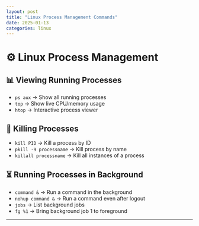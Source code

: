 ```yaml
---
layout: post
title: "Linux Process Management Commands"
date: 2025-01-13
categories: linux
---
```


# ⚙️ Linux Process Management

## 📊 Viewing Running Processes
- `ps aux` → Show all running processes
- `top` → Show live CPU/memory usage
- `htop` → Interactive process viewer

## 🛑 Killing Processes
- `kill PID` → Kill a process by ID
- `pkill -9 processname` → Kill process by name
- `killall processname` → Kill all instances of a process

## ⏳ Running Processes in Background
- `command &` → Run a command in the background
- `nohup command &` → Run a command even after logout
- `jobs` → List background jobs
- `fg %1` → Bring background job 1 to foreground

---
